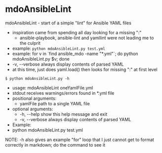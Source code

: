 # mdoAnsibleLint

mdoAnsibleLint - start of a simple "lint" for Ansible YAML files
- inspiration came from spending all day looking for a missing ":"
  - ansible-playbook, ansible-lint and yamllint were not leading me to the culprit
- example: `python mdoAnsibleLint.py test.yml`
- example: for v in \`find ansible_mdo -name "*.yml"\`; do python mdoAnsibleLint.py $v; done
- -v, --verbose  always display contents of parsed YAML
- at this time, just does yaml.load() then looks for missing ":" at first level

`$ python mdoAnsibleLint.py -h`
- usage: mdoAnsibleLint oneYamlFile.yml
- stdout receives warnings/errors found in *.yml file
- positional arguments:
  - yamlFile       path to a single YAML file
- optional arguments:
  - -h, --help     show this help message and exit
  - -v, --verbose  always display contents of parsed YAML
- Example:
- python mdoAnsibleLint.py test.yml

NOTE: -h also gives an example "for" loop that I just cannot get to format correctly in markdown; do the command to see it
